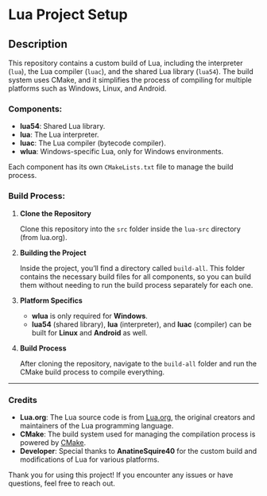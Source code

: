 # Lua Project Setup

## Description

This repository contains a custom build of Lua, including the interpreter (`lua`), the Lua compiler (`luac`), and the shared Lua library (`lua54`). The build system uses CMake, and it simplifies the process of compiling for multiple platforms such as Windows, Linux, and Android.

### Components:
- **lua54**: Shared Lua library.
- **lua**: The Lua interpreter.
- **luac**: The Lua compiler (bytecode compiler).
- **wlua**: Windows-specific Lua, only for Windows environments.

Each component has its own `CMakeLists.txt` file to manage the build process.

### Build Process:
1. **Clone the Repository**
   
     Clone this repository into the `src` folder inside the `lua-src` directory (from lua.org).
2. **Building the Project**

    Inside the project, you’ll find a directory called `build-all`. This folder contains the necessary build files for all components, so you can build them without needing to run the build process separately for each one.

3. **Platform Specifics**

    - **wlua** is only required for **Windows**.
    - **lua54** (shared library), **lua** (interpreter), and **luac** (compiler) can be built for **Linux** and **Android** as well.

4. **Build Process**

    After cloning the repository, navigate to the `build-all` folder and run the CMake build process to compile everything.

---

### Credits

- **Lua.org**: The Lua source code is from [Lua.org](https://lua.org), the original creators and maintainers of the Lua programming language.
- **CMake**: The build system used for managing the compilation process is powered by [CMake](https://cmake.org).
- **Developer**: Special thanks to **AnatineSquire40** for the custom build and modifications of Lua for various platforms.

Thank you for using this project! If you encounter any issues or have questions, feel free to reach out.